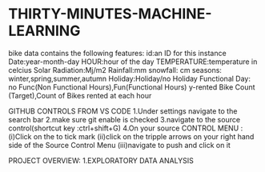 # THIRTY-MINUTES-MACHINE-LEARNING
<!-- PROBLEM STATEMENT:build a model to predict the bike count -->
bike data contains the following features:
id:an ID for this instance
Date:year-month-day
HOUR:hour of the day
TEMPERATURE:temperature in celcius
Solar Radiation:Mj/m2
Rainfall:mm
snowfall: cm
seasons: winter,spring,summer,autumn
Holiday:Holiday/no Holiday
Functional Day: no Func(Non Functional Hours),Fun(Functional Hours)
y-rented Bike Count (Target),Count of Bikes rented at each hour
 

 GITHUB CONTROLS FROM VS CODE 
 1.Under settings  navigate to the search bar 
 2.make sure git enable is checked
 3.navigate to the  source control(shortcut key :ctrl+shift+G)
 4.On your source CONTROL MENU :
       (i)Click on the to tick mark 
       (ii)click on the tripple arrows on your right hand side of the Source Control Menu
       (iii)navigate to push and click on it


 PROJECT OVERVIEW:
    1.EXPLORATORY DATA ANALYSIS
